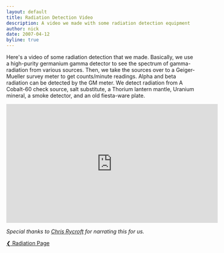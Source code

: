 ```yaml
---
layout: default
title: Radiation Detection Video
description: A video we made with some radiation detection equipment
author: nick
date: 2007-04-12
byline: true
---
```

<div class="row">
<div class="col-md-8" markdown="1">

Here's a video of some radiation detection that we made. Basically, we use a
high-purity germanium gamma detector to see the spectrum of gamma-radiation
from various sources. Then, we take the sources over to a Geiger-Mueller survey
meter to get counts/minute readings. Alpha and beta radiation can be detected
by the GM meter. We detect radiation from A Cobalt-60 check source, salt
substitute, a Thorium lantern mantle, Uranium mineral, a smoke detector, and an
old fiesta-ware plate.   

<iframe width="560" height="315" src="https://www.youtube.com/embed/bOdYpDaFGQc" frameborder="0" allow="autoplay; encrypted-media" allowfullscreen></iframe>

*Special thanks to [Chris Rycroft](https://people.math.wisc.edu/~chr/) for narrating this for us.*

 <a href="{% link radioactivity.md %}" class="btn btn-info" role="button">&#10094; Radiation Page</a>